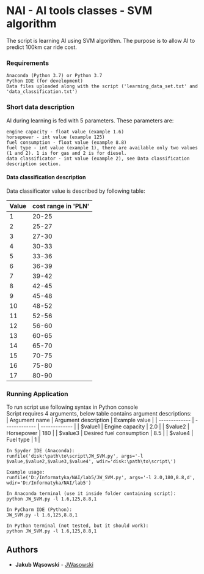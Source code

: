 # NAI - AI tools classes - SVM algorithm
The script is learning AI using SVM algorithm. The purpose is to allow AI to predict 100km car ride cost. <br />


### Requirements
```
Anaconda (Python 3.7) or Python 3.7
Python IDE (for development)
Data files uploaded along with the script ('learning_data_set.txt' and 'data_classification.txt')

```

### Short data description

AI during learning is fed with 5 parameters. These parameters are: <br />
```
engine capacity - float value (example 1.6)
horsepower - int value (example 125)
fuel consumption - float value (example 8.8)
fuel type - int value (example 1), there are available only two values (1 and 2). 1 is for gas and 2 is for diesel.
data classificator - int value (example 2), see Data classification description section.
```
#### Data classification description

Data classificator value is described by following table:

| Value | cost range in 'PLN' |
| ------------- | ------------- |
| 1  | 20-25  |
| 2  | 25-27  |
| 3  | 27-30  |
| 4  | 30-33  |
| 5  | 33-36  |
| 6  | 36-39  |
| 7  | 39-42  |
| 8  | 42-45  |
| 9  | 45-48  |
| 10  | 48-52  |
| 11  | 52-56  |
| 12  | 56-60  |
| 13  | 60-65  |
| 14  | 65-70  |
| 15  | 70-75  |
| 16  | 75-80  |
| 17  | 80-90  |


### Running Application

To run script use following syntax in Python console <br />
Script requires 4 arguments, below table contains argument descriptions: <br />
| Argument name | Argument description | Example value |
| ------------- | ------------- | ------------- |
| $value1  | Engine capacity  | 2.0  |
| $value2  | Horsepower  | 180  |
| $value3  | Desired fuel consumption  | 8.5  |
| $value4  | Fuel type  | 1  |
```
In Spyder IDE (Anaconda):
runfile('disk:\path\to\script\JW_SVM.py', args='-l $value,$value2,$value3,$value4', wdir='disk:\path\to\script\')

Example usage:
runfile('D:/Informatyka/NAI/lab5/JW_SVM.py', args='-l 2.0,180,8.8,d', wdir='D:/Informatyka/NAI/lab5')

In Anaconda terminal (use it inside folder containing script):
python JW_SVM.py -l 1.6,125,8.8,1

In PyCharm IDE (Python):
JW_SVM.py -l 1.6,125,8.8,1

In Python terminal (not tested, but it should work):
python JW_SVM.py -l 1.6,125,8.8,1

```


## Authors

* **Jakub Wąsowski** - [JWasowski](https://github.com/jwasowski) 